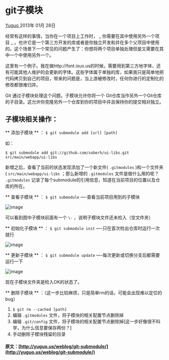 #  git子模块 

[ Yuguo ](http://yuguo.us) 2013年 01月 28日 

经常有这样的事情，当你在一个项目上工作时， _ 你需要在其中使用另外一个项目 _ 。也许它是一个第三方开发的库或者是你独立开发和并在多个父项目中使用的。这个场景下一个常见的问题产生了：你想将两个项目单独处理但是又需要在其中一个中使用另外一个。 

这里有一个例子。我在做http://font.isux.us的时候，需要用到第三方地字体，还有可能其他人维护的会更新的字体。这些字体属于单独的库，如果我只是简单地把代码拷贝到自己的项目，带来的问题是，当上游被修改时，任何你进行的定制化的修改都很难归并。 

Git 通过子模块处理这个问题。子模块允许你将一个 Git仓库当作另外一个Git仓库的子目录。这允许你克隆另外一个仓库到你的项目中并且保持你的提交相对独立。 

##  子模块相关操作： 

** 添加子模块 ** ： ` $ git submodule add [url] [path] `

如： 
    
    
    $ git submodule add git://github.com/soberh/ui-libs.git src/main/webapp/ui-libs
    

新增之后，查看了当前的状态发现添加了一个新文件( ` .gitmodules ` )和一个文件夹( ` src/main/webapp/ui-libs ` ；那么新增的 ` .gitmodules ` 文件是做什么用的呢？ ` .gitmodules ` 记录了每个submodule的引用信息，知道在当前项目的位置以及仓库的所在。 

** 查看子模块 ** ： ` $ git submodule ` —-查看当前项目用到的子模块 

![image](http://yuguo.us/files/2013/01/submodule.png)

可以看到图中子模块前面有一个 ` \- ` ，说明子模块文件还未检入（空文件夹） 

** 初始化子模块 ** ： ` $ git submodule init ` —-只在首次检出仓库时运行一次就行 

![image](http://yuguo.us/files/2013/01/submodule-init.png)

** 更新子模块 ** ： ` $ git submodule update ` —-每次更新或切换分支后都需要运行一下 

![image](http://yuguo.us/files/2013/01/submodule-update.png)

现在子模块文件夹是检入OK的状态了。 

** 删除子模块 ** ：（这一步比较麻烦，只是简单rm的话，可能会出现难以定位的bug） 

  1. ` $ git rm --cached [path] `
  2. 编辑 ` .gitmodules ` 文件，将子模块的相关配置节点删除掉 
  3. 编辑 ` .git/config ` 文件，将子模块的相关配置节点删除掉[这一步好像很不科学，为什么信息要保存两份？] 
  4. 手动删除子模块残留的目录 
#### 原文：[http://yuguo.us/weblog/git-submodule/](http://yuguo.us/weblog/git-submodule/)